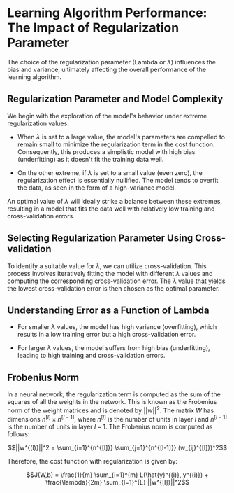 # Learning Algorithm Performance: The Impact of Regularization Parameter

The choice of the regularization parameter (Lambda or $\lambda$) influences the bias and variance, ultimately affecting the overall performance of the learning algorithm.

## Regularization Parameter and Model Complexity
We begin with the exploration of the model's behavior under extreme regularization values.

- When $\lambda$ is set to a large value, the model's parameters are compelled to remain small to minimize the regularization term in the cost function. Consequently, this produces a simplistic model with high bias (underfitting) as it doesn't fit the training data well.

- On the other extreme, if $\lambda$ is set to a small value (even zero), the regularization effect is essentially nullified. The model tends to overfit the data, as seen in the form of a high-variance model.

An optimal value of $\lambda$ will ideally strike a balance between these extremes, resulting in a model that fits the data well with relatively low training and cross-validation errors.

## Selecting Regularization Parameter Using Cross-validation
To identify a suitable value for $\lambda$, we can utilize cross-validation. This process involves iteratively fitting the model with different $\lambda$ values and computing the corresponding cross-validation error. The $\lambda$ value that yields the lowest cross-validation error is then chosen as the optimal parameter.

## Understanding Error as a Function of Lambda
- For smaller $\lambda$ values, the model has high variance (overfitting), which results in a low training error but a high cross-validation error.

- For larger $\lambda$ values, the model suffers from high bias (underfitting), leading to high training and cross-validation errors.

## Frobenius Norm
In a neural network, the regularization term is computed as the sum of the squares of all the weights in the network. This is known as the Frobenius norm of the weight matrices and is denoted by $||w||^2$. The matrix $W$ has dimensions $n^{[l]} \times n^{[l-1]}$, where $n^{[l]}$ is the number of units in layer $l$ and $n^{[l-1]}$ is the number of units in layer $l-1$. The Frobenius norm is computed as follows:

$$||w^{(l)}||^2 = \sum_{i=1}^{n^{[l]}} \sum_{j=1}^{n^{[l-1]}} (w_{ij}^{[l]})^2$$

Therefore, the cost function with regularization is given by:

$$J(W,b) = \frac{1}{m} \sum_{i=1}^{m} L(\hat{y}^{(i)}, y^{(i)}) + \frac{\lambda}{2m} \sum_{l=1}^{L} ||w^{[l]}||^2$$